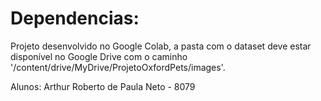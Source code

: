# Dependencias:
Projeto desenvolvido no Google Colab, a pasta com o dataset deve estar disponível no Google Drive com o caminho '/content/drive/MyDrive/ProjetoOxfordPets/images'.

Alunos: Arthur Roberto de Paula Neto - 8079
